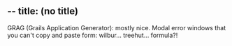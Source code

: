 --
title: (no title)
--
<p>GRAG (Grails Application Generator): mostly nice.
Modal error windows that you can't copy and paste form: wilbur... treehut... formula?!</p>